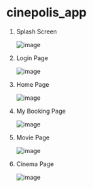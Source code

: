 # cinepolis_app

1. Splash Screen

   ![image](https://github.com/user-attachments/assets/c437e49e-25ca-46e8-91f1-695408413490)

2. Login Page

   ![image](https://github.com/user-attachments/assets/ee3daa91-8536-4517-af6f-bf021b205adf)

  
3. Home Page

   ![image](https://github.com/user-attachments/assets/009114eb-0311-4ded-83a4-c6fab33ae814)

4. My Booking Page

   ![image](https://github.com/user-attachments/assets/04820623-e8ff-4a84-b3fe-15d0ddfa2027)

5. Movie Page

   ![image](https://github.com/user-attachments/assets/0b4946c6-8e49-4157-9a64-7f0cee5295c9)

6. Cinema Page

    ![image](https://github.com/user-attachments/assets/6ba548b3-9311-4dc9-929f-41d42f5097f0)





  
 
